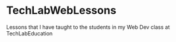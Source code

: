 # TechLabWebLessons
Lessons that I have taught to the students in my Web Dev class at TechLabEducation
